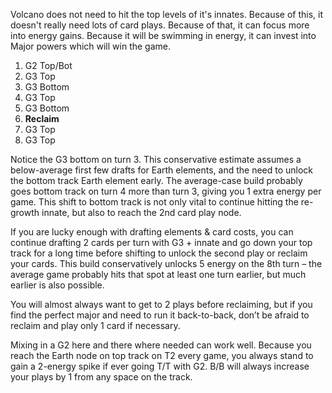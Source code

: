 Volcano does not need to hit the top levels of it's innates. Because of this, it doesn't really need lots of card plays. Because of that, it can focus more into energy gains. Because it will be swimming in energy, it can invest into Major powers which will win the game.

1. G2 Top/Bot
2. G3 Top
3. G3 Bottom
4. G3 Top
5. G3 Bottom
6. **Reclaim**
7. G3 Top
8. G3 Top



Notice the G3 bottom on turn 3. This conservative estimate assumes a below-average first
few drafts for Earth elements, and the need to unlock the bottom track Earth element early. The average-case build probably goes bottom track on turn 4 more than turn 3, giving you 1 extra energy per game. This shift to bottom track is not only vital to continue hitting the re-
growth innate, but also to reach the 2nd card play node.

If you are lucky enough with drafting elements & card costs, you can continue drafting 2
cards per turn with G3 + innate and go down your top track for a long time before shifting to
unlock the second play or reclaim your cards. This build conservatively unlocks 5 energy on
the 8th turn – the average game probably hits that spot at least one turn earlier, but much
earlier is also possible.

You will almost always want to get to 2 plays before reclaiming, but if you find the perfect
major and need to run it back-to-back, don’t be afraid to reclaim and play only 1 card if
necessary.

Mixing in a G2 here and there where needed can work well. Because you reach the Earth
node on top track on T2 every game, you always stand to gain a 2-energy spike if ever going
T/T with G2. B/B will always increase your plays by 1 from any space on the track.